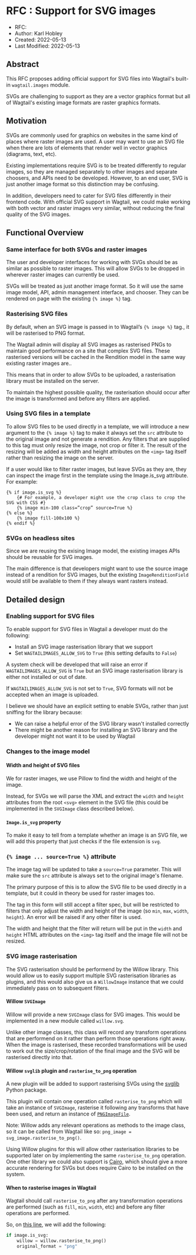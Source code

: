 # RFC : Support for SVG images

- RFC:
- Author: Karl Hobley
- Created: 2022-05-13
- Last Modified: 2022-05-13

## Abstract

This RFC proposes adding official support for SVG files into Wagtail's built-in ``wagtail.images`` module.

SVGs are challenging to support as they are a vector graphics format but all of Wagtail's existing image formats are raster graphics formats.

## Motivation

SVGs are commonly used for graphics on websites in the same kind of places where raster images are used. A user may want to use an SVG file when there are lots of elements that render well in vector graphics (diagrams, text, etc).

Existing implementations require SVG is to be treated differently to regular images, so they are managed separately to other images and separate choosers, and APIs need to be developed. However, to an end user, SVG is just another image format
so this distinction may be confusing.

In addition, developers need to cater for SVG files differently in their frontend code. With official SVG support in Wagtail, we could make working with both vector and raster images very similar, without reducing the final quality of the SVG images.

## Functional Overview

### Same interface for both SVGs and raster images

The user and developer interfaces for working with SVGs should be as similar as possible to raster images. This will allow SVGs to be dropped in wherever raster images can currently be used.

SVGs will be treated as just another image format. So it will use the same image model, API, admin management interface, and chooser. They can be rendered on page with the existing ``{% image %}`` tag.

### Rasterising SVG files

By default, when an SVG image is passed in to Wagtail’s ``{% image %}`` tag., it will be rasterised to PNG format.

The Wagtail admin will display all SVG images as rasterised PNGs to maintain good performance on a site that complex SVG files. These rasterised versions will be cached in the Rendition model in the same way existing raster images are..

This means that in order to allow SVGs to be uploaded, a rasterisation library must be installed on the server.

To maintain the highest possible quality, the rasterisation should occur after the image is transformed and before any filters are applied.

### Using SVG files in a template

To allow SVG files to be used directly in a template, we will introduce a new argument to the ``{% image %}`` tag to make it always set the ``src`` attribute to the original image and not generate a rendition. Any filters that are supplied to this tag must only resize the image, not crop or filter it. The result of the resizing will be added as width and height attributes on the ``<img>`` tag itself rather than resizing the image on the server.

If a user would like to filter raster images, but leave SVGs as they are, they can inspect the image first in the template using the Image.is_svg attribute. For example:

```html+Django
{% if image.is_svg %}
    {# For example, a developer might use the crop class to crop the SVG with CSS #}
    {% image min-100 class=”crop” source=True %}
{% else %}
    {% image fill-100x100 %}
{% endif %}
```

### SVGs on headless sites

Since we are reusing the exising Image model, the existing images APIs should be reusable for SVG images.

The main difference is that developers might want to use the source image instead of a rendition for SVG images,
but the existing ``ImageRenditionField`` would still be available to them if they always want rasters instead.

## Detailed design

### Enabling support for SVG files

To enable support for SVG files in Wagtail a developer must do the following:

 - Install an SVG image rasterisation library that we support
 - Set ``WAGTAILIMAGES_ALLOW_SVG`` to ``True`` (this setting defaults to ``False``)

A system check will be developed that will raise an error if ``WAGTAILIMAGES_ALLOW_SVG`` is ``True`` but an SVG image rasterisation library is either not installed or out of date.

If ``WAGTAILIMAGES_ALLOW_SVG`` is not set to ``True``, SVG formats will not be accepted when an image is uploaded.

I believe we should have an explicit setting to enable SVGs, rather than just sniffing for the library because:

 - We can raise a helpful error of the SVG library wasn't installed correctly
 - There might be another reason for installing an SVG library and the developer might not want it to be used by Wagtail

### Changes to the image model

#### Width and height of SVG files

We for raster images, we use Pillow to find the width and height of the image.

Instead, for SVGs we will parse the XML and extract the ``width`` and ``height`` attributes from the root ``<svg>`` element in the SVG file (this could be implemented in the ``SVGImage`` class described below).

#### ``Image.is_svg`` property

To make it easy to tell from a template whether an image is an SVG file, we will add this property that just checks if the file extension is ``svg``.

### ``{% image ... source=True %}`` attribute

The image tag will be updated to take a ``source=True`` parameter. This will make sure the ``src`` attribute is always set to the original image's filename.

The primary purpose of this is to allow the SVG file to be used directly in a template, but it could in theory be used for raster images too.

The tag in this form will still accept a filter spec, but will be restricted to filters that only adjust the width and height of the image (so ``min``, ``max``, ``width``, ``height``). An error will be raised if any other filter is used.

The width and height that the filter will return will be put in the ``width`` and ``height`` HTML attributes on the ``<img>`` tag itself and the image file will not be resized.

### SVG image rasterisation

The SVG rasterisation should be performend by the Willow library. This would allow us to easily support multiple SVG rasterisation libraries as plugins, and this would also give us a ``WillowImage`` instance that we could immediately pass on to subsequent filters.

#### Willow ``SVGImage``

Willow will provide a new ``SVGImage`` class for SVG images. This would be implemented in a new module called ``willow.svg``.

Unlike other image classes, this class will record any transform operations that are performend on it rather than perform those operations right away.
When the image is rasterised, these recorded transformations will be used to work out the size/crop/rotation of the final image and the SVG will be rasterised directly into that.

#### Willow ``svglib`` plugin and ``rasterise_to_png`` operation

A new plugin will be added to support rasterising SVGs using the [svglib](https://pypi.org/project/svglib/) Python package.

This plugin will contain one operation called ``rasterise_to_png`` which will take an instance of ``SVGImage``, rasterise it following any transforms that have been used, and return an instance of [``PNGImageFile``](https://github.com/wagtail/Willow/blob/ed6c532534a1d81fe5ad421ccae53634cc9ca121/willow/image.py#L163-L164).

Note: Willow adds any relevant operations as methods to the image class, so it can be called from Wagtail like so: ``png_image = svg_image.rasterise_to_png()``.

Using Willow plugins for this will allow other rasterisation libraries to be supported later on by implementing the same ``rasterise_to_png`` operation. One other library we could also support is [Cairo](https://www.cairographics.org/), which should give a more accurate rendering for SVGs but does require Cairo to be installed on the system.

#### When to rasterise images in Wagtail

Wagtail should call ``rasterise_to_png`` after any transformation operations are performed (such as ``fill``, ``min``, ``width``, etc) and before any filter operations are performed.

So, on [this line](https://github.com/wagtail/wagtail/blob/33552136559f1d6b33950858e8bd89364087240c/wagtail/images/models.py#L620), we will add the following:

```python
if image.is_svg:
    willow = willow.rasterise_to_png()
    original_format = "png"
```
